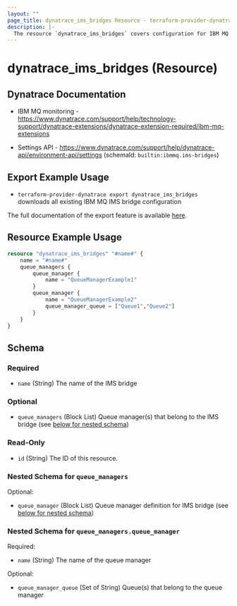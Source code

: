 ```yaml
---
layout: ""
page_title: dynatrace_ims_bridges Resource - terraform-provider-dynatrace"
description: |-
  The resource `dynatrace_ims_bridges` covers configuration for IBM MQ IMS bridges
---
```


# dynatrace_ims_bridges (Resource)

## Dynatrace Documentation

- IBM MQ monitoring - https://www.dynatrace.com/support/help/technology-support/dynatrace-extensions/dynatrace-extension-required/ibm-mq-extensions

- Settings API - https://www.dynatrace.com/support/help/dynatrace-api/environment-api/settings (schemaId: `builtin:ibmmq.ims-bridges`)

## Export Example Usage

- `terraform-provider-dynatrace export dynatrace_ims_bridges` downloads all existing IBM MQ IMS bridge configuration

The full documentation of the export feature is available [here](https://registry.terraform.io/providers/dynatrace-oss/dynatrace/latest/docs#exporting-existing-configuration-from-a-dynatrace-environment).

## Resource Example Usage

```terraform
resource "dynatrace_ims_bridges" "#name#" {
    name = "#name#"
    queue_managers {
        queue_manager {
            name = "QueueManagerExample1"
        }
        queue_manager {
            name = "QueueManagerExample2"
            queue_manager_queue = ["Queue1","Queue2"]
        }
    }
}
```

<!-- schema generated by tfplugindocs -->
## Schema

### Required

- `name` (String) The name of the IMS bridge

### Optional

- `queue_managers` (Block List) Queue manager(s) that belong to the IMS bridge (see [below for nested schema](#nestedblock--queue_managers))

### Read-Only

- `id` (String) The ID of this resource.

<a id="nestedblock--queue_managers"></a>
### Nested Schema for `queue_managers`

Optional:

- `queue_manager` (Block List) Queue manager definition for IMS bridge (see [below for nested schema](#nestedblock--queue_managers--queue_manager))

<a id="nestedblock--queue_managers--queue_manager"></a>
### Nested Schema for `queue_managers.queue_manager`

Required:

- `name` (String) The name of the queue manager

Optional:

- `queue_manager_queue` (Set of String) Queue(s) that belong to the queue manager
 